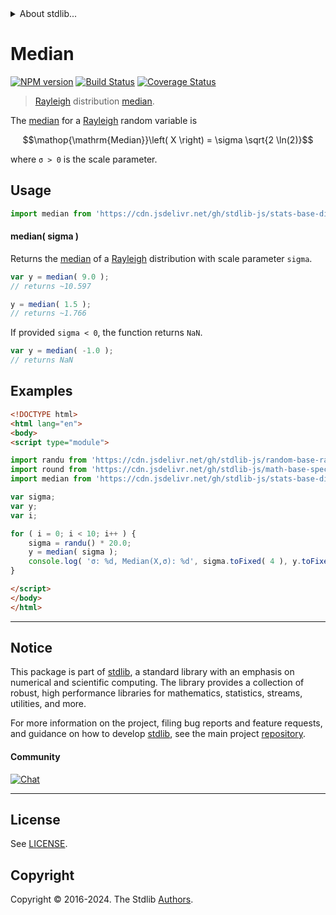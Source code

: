 <!--

@license Apache-2.0

Copyright (c) 2018 The Stdlib Authors.

Licensed under the Apache License, Version 2.0 (the "License");
you may not use this file except in compliance with the License.
You may obtain a copy of the License at

   http://www.apache.org/licenses/LICENSE-2.0

Unless required by applicable law or agreed to in writing, software
distributed under the License is distributed on an "AS IS" BASIS,
WITHOUT WARRANTIES OR CONDITIONS OF ANY KIND, either express or implied.
See the License for the specific language governing permissions and
limitations under the License.

-->


<details>
  <summary>
    About stdlib...
  </summary>
  <p>We believe in a future in which the web is a preferred environment for numerical computation. To help realize this future, we've built stdlib. stdlib is a standard library, with an emphasis on numerical and scientific computation, written in JavaScript (and C) for execution in browsers and in Node.js.</p>
  <p>The library is fully decomposable, being architected in such a way that you can swap out and mix and match APIs and functionality to cater to your exact preferences and use cases.</p>
  <p>When you use stdlib, you can be absolutely certain that you are using the most thorough, rigorous, well-written, studied, documented, tested, measured, and high-quality code out there.</p>
  <p>To join us in bringing numerical computing to the web, get started by checking us out on <a href="https://github.com/stdlib-js/stdlib">GitHub</a>, and please consider <a href="https://opencollective.com/stdlib">financially supporting stdlib</a>. We greatly appreciate your continued support!</p>
</details>

# Median

[![NPM version][npm-image]][npm-url] [![Build Status][test-image]][test-url] [![Coverage Status][coverage-image]][coverage-url] <!-- [![dependencies][dependencies-image]][dependencies-url] -->

> [Rayleigh][rayleigh-distribution] distribution [median][median].

<!-- Section to include introductory text. Make sure to keep an empty line after the intro `section` element and another before the `/section` close. -->

<section class="intro">

The [median][median] for a [Rayleigh][rayleigh-distribution] random variable is

<!-- <equation class="equation" label="eq:rayleigh_median" align="center" raw="\operatorname{Median}\left( X \right) = \sigma \sqrt{2 \ln(2)}" alt="Median for a Rayleigh distribution."> -->

```math
\mathop{\mathrm{Median}}\left( X \right) = \sigma \sqrt{2 \ln(2)}
```

<!-- <div class="equation" align="center" data-raw-text="\operatorname{Median}\left( X \right) = \sigma \sqrt{2 \ln(2)}" data-equation="eq:rayleigh_median">
    <img src="https://cdn.jsdelivr.net/gh/stdlib-js/stdlib@51534079fef45e990850102147e8945fb023d1d0/lib/node_modules/@stdlib/stats/base/dists/rayleigh/median/docs/img/equation_rayleigh_median.svg" alt="Median for a Rayleigh distribution.">
    <br>
</div> -->

<!-- </equation> -->

where `σ > 0` is the scale parameter.

</section>

<!-- /.intro -->

<!-- Package usage documentation. -->



<section class="usage">

## Usage

```javascript
import median from 'https://cdn.jsdelivr.net/gh/stdlib-js/stats-base-dists-rayleigh-median@esm/index.mjs';
```

#### median( sigma )

Returns the [median][median] of a [Rayleigh][rayleigh-distribution] distribution with scale 
parameter `sigma`.

```javascript
var y = median( 9.0 );
// returns ~10.597

y = median( 1.5 );
// returns ~1.766
```

If provided `sigma < 0`, the function returns `NaN`.

```javascript
var y = median( -1.0 );
// returns NaN
```

</section>

<!-- /.usage -->

<!-- Package usage notes. Make sure to keep an empty line after the `section` element and another before the `/section` close. -->

<section class="notes">

</section>

<!-- /.notes -->

<!-- Package usage examples. -->

<section class="examples">

## Examples

<!-- eslint no-undef: "error" -->

<!-- eslint no-undef: "error" -->

```html
<!DOCTYPE html>
<html lang="en">
<body>
<script type="module">

import randu from 'https://cdn.jsdelivr.net/gh/stdlib-js/random-base-randu@esm/index.mjs';
import round from 'https://cdn.jsdelivr.net/gh/stdlib-js/math-base-special-round@esm/index.mjs';
import median from 'https://cdn.jsdelivr.net/gh/stdlib-js/stats-base-dists-rayleigh-median@esm/index.mjs';

var sigma;
var y;
var i;

for ( i = 0; i < 10; i++ ) {
    sigma = randu() * 20.0;
    y = median( sigma );
    console.log( 'σ: %d, Median(X,σ): %d', sigma.toFixed( 4 ), y.toFixed( 4 ) );
}

</script>
</body>
</html>
```

</section>

<!-- /.examples -->

<!-- Section to include cited references. If references are included, add a horizontal rule *before* the section. Make sure to keep an empty line after the `section` element and another before the `/section` close. -->

<section class="references">

</section>

<!-- /.references -->

<!-- Section for related `stdlib` packages. Do not manually edit this section, as it is automatically populated. -->

<section class="related">

</section>

<!-- /.related -->

<!-- Section for all links. Make sure to keep an empty line after the `section` element and another before the `/section` close. -->


<section class="main-repo" >

* * *

## Notice

This package is part of [stdlib][stdlib], a standard library with an emphasis on numerical and scientific computing. The library provides a collection of robust, high performance libraries for mathematics, statistics, streams, utilities, and more.

For more information on the project, filing bug reports and feature requests, and guidance on how to develop [stdlib][stdlib], see the main project [repository][stdlib].

#### Community

[![Chat][chat-image]][chat-url]

---

## License

See [LICENSE][stdlib-license].


## Copyright

Copyright &copy; 2016-2024. The Stdlib [Authors][stdlib-authors].

</section>

<!-- /.stdlib -->

<!-- Section for all links. Make sure to keep an empty line after the `section` element and another before the `/section` close. -->

<section class="links">

[npm-image]: http://img.shields.io/npm/v/@stdlib/stats-base-dists-rayleigh-median.svg
[npm-url]: https://npmjs.org/package/@stdlib/stats-base-dists-rayleigh-median

[test-image]: https://github.com/stdlib-js/stats-base-dists-rayleigh-median/actions/workflows/test.yml/badge.svg?branch=v0.2.1
[test-url]: https://github.com/stdlib-js/stats-base-dists-rayleigh-median/actions/workflows/test.yml?query=branch:v0.2.1

[coverage-image]: https://img.shields.io/codecov/c/github/stdlib-js/stats-base-dists-rayleigh-median/main.svg
[coverage-url]: https://codecov.io/github/stdlib-js/stats-base-dists-rayleigh-median?branch=main

<!--

[dependencies-image]: https://img.shields.io/david/stdlib-js/stats-base-dists-rayleigh-median.svg
[dependencies-url]: https://david-dm.org/stdlib-js/stats-base-dists-rayleigh-median/main

-->

[chat-image]: https://img.shields.io/gitter/room/stdlib-js/stdlib.svg
[chat-url]: https://app.gitter.im/#/room/#stdlib-js_stdlib:gitter.im

[stdlib]: https://github.com/stdlib-js/stdlib

[stdlib-authors]: https://github.com/stdlib-js/stdlib/graphs/contributors

[umd]: https://github.com/umdjs/umd
[es-module]: https://developer.mozilla.org/en-US/docs/Web/JavaScript/Guide/Modules

[deno-url]: https://github.com/stdlib-js/stats-base-dists-rayleigh-median/tree/deno
[deno-readme]: https://github.com/stdlib-js/stats-base-dists-rayleigh-median/blob/deno/README.md
[umd-url]: https://github.com/stdlib-js/stats-base-dists-rayleigh-median/tree/umd
[umd-readme]: https://github.com/stdlib-js/stats-base-dists-rayleigh-median/blob/umd/README.md
[esm-url]: https://github.com/stdlib-js/stats-base-dists-rayleigh-median/tree/esm
[esm-readme]: https://github.com/stdlib-js/stats-base-dists-rayleigh-median/blob/esm/README.md
[branches-url]: https://github.com/stdlib-js/stats-base-dists-rayleigh-median/blob/main/branches.md

[stdlib-license]: https://raw.githubusercontent.com/stdlib-js/stats-base-dists-rayleigh-median/main/LICENSE

[rayleigh-distribution]: https://en.wikipedia.org/wiki/Rayleigh_distribution

[median]: https://en.wikipedia.org/wiki/Median

</section>

<!-- /.links -->
